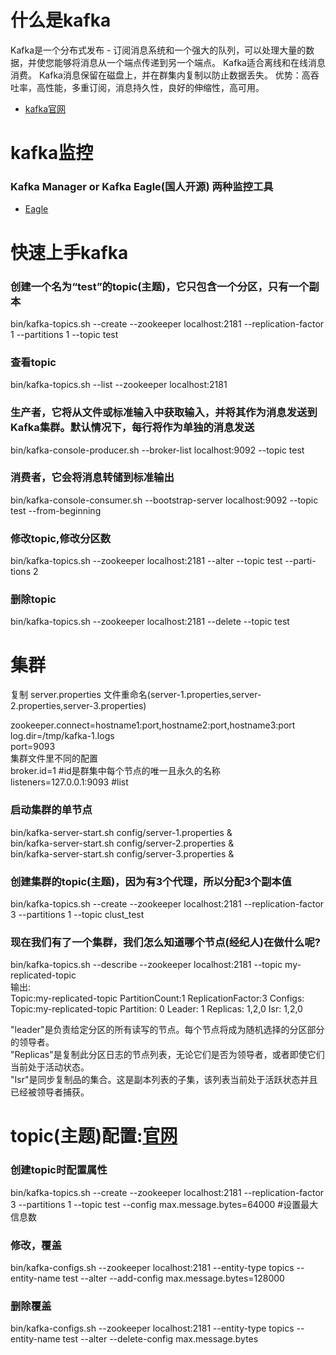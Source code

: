 # 什么是kafka
Kafka是一个分布式发布 - 订阅消息系统和一个强大的队列，可以处理大量的数据，并使您能够将消息从一个端点传递到另一个端点。 Kafka适合离线和在线消息消费。 Kafka消息保留在磁盘上，并在群集内复制以防止数据丢失。
优势：高吞吐率，高性能，多重订阅，消息持久性，良好的伸缩性，高可用。<br>
- [kafka官网](http://kafka.apache.org/documentation/)

# kafka监控
### Kafka Manager or Kafka Eagle(国人开源) 两种监控工具
- [Eagle](http://www.cnblogs.com/smartloli/p/5829395.html)

# 快速上手kafka
### 创建一个名为“test”的topic(主题)，它只包含一个分区，只有一个副本
bin/kafka-topics.sh --create --zookeeper localhost:2181 --replication-factor 1 --partitions 1 --topic test<br>

### 查看topic
bin/kafka-topics.sh --list --zookeeper localhost:2181<br>

### 生产者，它将从文件或标准输入中获取输入，并将其作为消息发送到Kafka集群。默认情况下，每行将作为单独的消息发送
bin/kafka-console-producer.sh --broker-list localhost:9092 --topic test<br>

### 消费者，它会将消息转储到标准输出
bin/kafka-console-consumer.sh --bootstrap-server localhost:9092 --topic test --from-beginning<br>

### 修改topic,修改分区数
bin/kafka-topics.sh --zookeeper localhost:2181 --alter --topic test --parti-tions 2<br>

### 删除topic
bin/kafka-topics.sh --zookeeper localhost:2181 --delete --topic test<br>

# 集群
复制 server.properties 文件重命名(server-1.properties,server-2.properties,server-3.properties)<br>

zookeeper.connect=hostname1:port,hostname2:port,hostname3:port<br>
log.dir=/tmp/kafka-1.logs<br>
port=9093<br>
集群文件里不同的配置<br>
broker.id=1  #id是群集中每个节点的唯一且永久的名称<br>
listeners=127.0.0.1:9093  #list<br>

### 启动集群的单节点
bin/kafka-server-start.sh config/server-1.properties &<br>
bin/kafka-server-start.sh config/server-2.properties &<br>
bin/kafka-server-start.sh config/server-3.properties &<br>

### 创建集群的topic(主题)，因为有3个代理，所以分配3个副本值
bin/kafka-topics.sh --create --zookeeper localhost:2181 --replication-factor 3 --partitions 1 --topic clust_test<br>

### 现在我们有了一个集群，我们怎么知道哪个节点(经纪人)在做什么呢?
bin/kafka-topics.sh --describe --zookeeper localhost:2181 --topic my-replicated-topic<br>
输出:<br>
Topic:my-replicated-topic   PartitionCount:1    ReplicationFactor:3 Configs:<br>
Topic:my-replicated-topic   Partition: 0        Leader: 1   Replicas: 1,2,0 Isr: 1,2,0<br>

"leader"是负责给定分区的所有读写的节点。每个节点将成为随机选择的分区部分的领导者。<br>
"Replicas"是复制此分区日志的节点列表，无论它们是否为领导者，或者即使它们当前处于活动状态。<br>
"Isr"是同步复制品的集合。这是副本列表的子集，该列表当前处于活跃状态并且已经被领导者捕获。<br>

# topic(主题)配置:[官网](http://kafka.apache.org/documentation/#topicconfigs)
### 创建topic时配置属性
bin/kafka-topics.sh --create --zookeeper localhost:2181 --replication-factor 3 --partitions 1 --topic test --config max.message.bytes=64000 #设置最大信息数<br>
### 修改，覆盖
bin/kafka-configs.sh --zookeeper localhost:2181 --entity-type topics --entity-name test --alter --add-config max.message.bytes=128000<br>
### 删除覆盖
bin/kafka-configs.sh --zookeeper localhost:2181 --entity-type topics --entity-name test --alter --delete-config max.message.bytes<br>
